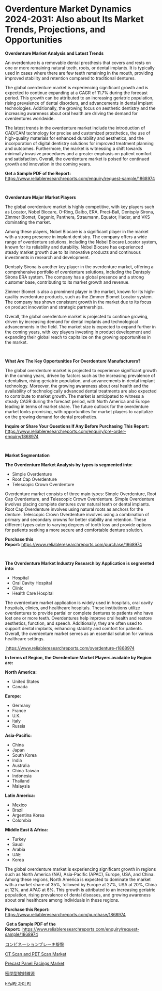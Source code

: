 <p><h1>Overdenture Market Dynamics 2024-2031: Also about Its Market Trends, Projections, and Opportunities</h1></p><p><strong>Overdenture Market Analysis and Latest Trends</strong></p>
<p><p>An overdenture is a removable dental prosthesis that covers and rests on one or more remaining natural teeth, roots, or dental implants. It is typically used in cases where there are few teeth remaining in the mouth, providing improved stability and retention compared to traditional dentures.</p><p>The global overdenture market is experiencing significant growth and is expected to continue expanding at a CAGR of 11.7% during the forecast period. This growth can be attributed to an increasing geriatric population, rising prevalence of dental disorders, and advancements in dental implant technologies. Additionally, the growing focus on aesthetic dentistry and the increasing awareness about oral health are driving the demand for overdentures worldwide.</p><p>The latest trends in the overdenture market include the introduction of CAD/CAM technology for precise and customized prosthetics, the use of high-quality materials for enhanced durability and aesthetics, and the incorporation of digital dentistry solutions for improved treatment planning and outcomes. Furthermore, the market is witnessing a shift towards minimally invasive procedures and a greater emphasis on patient comfort and satisfaction. Overall, the overdenture market is poised for continued growth and innovation in the coming years.</p></p>
<p><strong>Get a Sample PDF of the Report:&nbsp;</strong> <a href="https://www.reliableresearchreports.com/enquiry/request-sample/1868974">https://www.reliableresearchreports.com/enquiry/request-sample/1868974</a></p>
<p>&nbsp;</p>
<p><strong>Overdenture Major Market Players</strong></p>
<p><p>The global overdenture market is highly competitive, with key players such as Locator, Nobel Biocare, O-Ring, Dalbo, ERA, Preci-Ball, Dentsply Sirona, Zimmer Biomet, Cagenix, Panthera, Straumann, Equator, Hader, and VKS dominating the market.</p><p>Among these players, Nobel Biocare is a significant player in the market with a strong presence in implant dentistry. The company offers a wide range of overdenture solutions, including the Nobel Biocare Locator system, known for its reliability and durability. Nobel Biocare has experienced steady market growth due to its innovative products and continuous investments in research and development.</p><p>Dentsply Sirona is another key player in the overdenture market, offering a comprehensive portfolio of overdenture solutions, including the Dentsply Sirona ERA system. The company has a global presence and a strong customer base, contributing to its market growth and revenue.</p><p>Zimmer Biomet is also a prominent player in the market, known for its high-quality overdenture products, such as the Zimmer Biomet Locator system. The company has shown consistent growth in the market due to its focus on product innovation and strategic partnerships.</p><p>Overall, the global overdenture market is projected to continue growing, driven by increasing demand for dental implants and technological advancements in the field. The market size is expected to expand further in the coming years, with key players investing in product development and expanding their global reach to capitalize on the growing opportunities in the market.</p></p>
<p>&nbsp;</p>
<p><strong>What Are The Key Opportunities For Overdenture Manufacturers?</strong></p>
<p><p>The global overdenture market is projected to experience significant growth in the coming years, driven by factors such as the increasing prevalence of edentulism, rising geriatric population, and advancements in dental implant technology. Moreover, the growing awareness about oral health and the availability of technologically advanced dental treatments are also expected to contribute to market growth. The market is anticipated to witness a steady CAGR during the forecast period, with North America and Europe leading in terms of market share. The future outlook for the overdenture market looks promising, with opportunities for market players to capitalize on the growing demand for dental prosthetics.</p></p>
<p><strong>Inquire or Share Your Questions If Any Before Purchasing This Report:</strong> <a href="https://www.reliableresearchreports.com/enquiry/pre-order-enquiry/1868974">https://www.reliableresearchreports.com/enquiry/pre-order-enquiry/1868974</a></p>
<p>&nbsp;</p>
<p><strong>Market Segmentation</strong></p>
<p><strong>The Overdenture Market Analysis by types is segmented into:</strong></p>
<p><ul><li>Simple Overdenture</li><li>Root Cap Overdenture</li><li>Telescopic Crown Overdenture</li></ul></p>
<p><p>Overdenture market consists of three main types: Simple Overdenture, Root Cap Overdenture, and Telescopic Crown Overdenture. Simple Overdenture involves placing complete dentures over natural teeth or dental implants. Root Cap Overdenture involves using natural roots as anchors for the denture. Telescopic Crown Overdenture involves using a combination of primary and secondary crowns for better stability and retention. These different types cater to varying degrees of tooth loss and provide options for patients seeking a more secure and comfortable denture solution.</p></p>
<p><strong>Purchase this Report:&nbsp;</strong><a href="https://www.reliableresearchreports.com/purchase/1868974">https://www.reliableresearchreports.com/purchase/1868974</a></p>
<p>&nbsp;</p>
<p><strong>The Overdenture Market Industry Research by Application is segmented into:</strong></p>
<p><ul><li>Hospital</li><li>Oral Cavity Hospital</li><li>Clinic</li><li>Health Care Hospital</li></ul></p>
<p><p>The overdenture market application is widely used in hospitals, oral cavity hospitals, clinics, and healthcare hospitals. These institutions utilize overdentures to provide partial or complete dentures to patients who have lost one or more teeth. Overdentures help improve oral health and restore aesthetics, function, and speech. Additionally, they are often used to support dental implants, enhancing stability and comfort for patients. Overall, the overdenture market serves as an essential solution for various healthcare settings.</p></p>
<p><a href="https://www.reliableresearchreports.com/overdenture-r1868974">&nbsp;https://www.reliableresearchreports.com/overdenture-r1868974</a></p>
<p><strong>In terms of Region, the Overdenture Market Players available by Region are:</strong></p>
<p>
    <p> <strong> North America: </strong>
        <ul>
            <li>United States</li>
            <li>Canada</li>
        </ul>
        </p> 
    <p> <strong> Europe: </strong>
        <ul>
            <li>Germany</li>
            <li>France</li>
            <li>U.K.</li>
            <li>Italy</li>
            <li>Russia</li>
        </ul>
        </p> 
    <p> <strong> Asia-Pacific: </strong>
        <ul>
            <li>China</li>
            <li>Japan</li>
            <li>South Korea</li>
            <li>India</li>
            <li>Australia</li>
            <li>China Taiwan</li>
            <li>Indonesia</li>
            <li>Thailand</li>
            <li>Malaysia</li>
        </ul>
        </p> 
    <p> <strong> Latin America: </strong>
        <ul>
            <li>Mexico</li>
            <li>Brazil</li>
            <li>Argentina Korea</li>
            <li>Colombia</li>
        </ul>
        </p> 
    <p> <strong> Middle East & Africa: </strong>
        <ul>
            <li>Turkey</li>
            <li>Saudi</li>
            <li>Arabia</li>
            <li>UAE</li>
            <li>Korea</li>
        </ul>
    </p>
    </p>
<p><p>The global overdenture market is experiencing significant growth in regions such as North America (NA), Asia-Pacific (APAC), Europe, USA, and China. Among these regions, North America is expected to dominate the market with a market share of 35%, followed by Europe at 27%, USA at 20%, China at 12%, and APAC at 6%. This growth is attributed to an increasing geriatric population, rising prevalence of dental diseases, and growing awareness about oral healthcare among individuals in these regions.</p></p>
<p><strong>Purchase this Report: </strong><a href="https://www.reliableresearchreports.com/purchase/1868974">https://www.reliableresearchreports.com/purchase/1868974</a></p>
<p>&nbsp;<strong>Get a Sample PDF of the Report:&nbsp;&nbsp;</strong><a href="https://www.reliableresearchreports.com/enquiry/request-sample/1868974">https://www.reliableresearchreports.com/enquiry/request-sample/1868974</a></p>
<p><strong></strong></p>
<p><p><a href="https://medium.com/@samirmayert28/%E7%B5%84%E3%81%BF%E5%90%88%E3%82%8F%E3%81%9B%E3%83%96%E3%83%AC%E3%83%BC%E3%82%AD-%E3%83%AC%E3%83%BC%E3%82%B6%E3%83%BC%E5%B8%82%E5%A0%B4-%E7%AB%B6%E4%BA%89%E5%88%86%E6%9E%90-%E5%B8%82%E5%A0%B4%E3%83%88%E3%83%AC%E3%83%B3%E3%83%89%E3%81%A82031%E5%B9%B4%E3%81%BE%E3%81%A7%E3%81%AE%E4%BA%88%E6%B8%AC-943d60ca238a">コンビネーションブレーキ旋盤</a></p><p><a href="https://github.com/nicholepatriciadoylenwnrjr0/Market-Research-Report-List-2/blob/main/ct-scan-and-pet-scan-market.md">CT Scan and PET Scan Market</a></p><p><a href="https://issuu.com/reportprime-2/docs/precast-panel-facings-market-size-2030.pptx">Precast Panel Facings Market</a></p><p><a href="https://medium.com/@phillipbarnett65/%E5%AF%86%E5%B0%81%E3%81%95%E3%82%8C%E3%81%9F%E6%94%BE%E5%B0%84%E6%80%A7%E7%89%A9%E8%B3%AA%E3%81%AE%E6%BA%90%E5%B8%82%E5%A0%B4%E8%A6%8F%E6%A8%A1%E3%81%AF-%E3%82%B0%E3%83%AD%E3%83%BC%E3%83%90%E3%83%AB%E7%94%A3%E6%A5%AD%E3%81%AB%E3%81%8A%E3%81%91%E3%82%8B%E6%9C%80%E9%81%A9%E3%81%AA%E3%83%9E%E3%83%BC%E3%82%B1%E3%83%86%E3%82%A3%E3%83%B3%E3%82%B0%E3%83%81%E3%83%A3%E3%83%8D%E3%83%AB%E3%82%92%E7%A4%BA%E3%81%97%E3%81%A6%E3%81%84%E3%81%BE%E3%81%99-7bdaeb4987a0">密閉型放射線源</a></p><p><a href="https://medium.com/@alanperkins1921/%EB%B0%94%EB%8B%90%EB%9D%BC-%EC%B0%A8%EC%9D%B4-%ED%8B%B0-%EC%8B%9C%EC%9E%A5-%EC%A0%84%EB%A7%9D-%EC%82%B0%EC%97%85-%EA%B0%9C%EC%9A%94-%EB%B0%8F-%EC%98%88%EC%B8%A1-2024%EB%85%84%EB%B6%80%ED%84%B0-2031%EB%85%84%EA%B9%8C%EC%A7%80-2ca890596e13">바닐라 차이 티</a></p></p>
